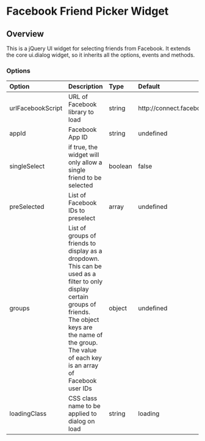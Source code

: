 # Facebook Friend Picker Widget #

## Overview ##

This is a jQuery UI widget for selecting friends from Facebook. It extends the core ui.dialog widget, so it inherits all the options, events and methods.

### Options ###

<table width="100%">
  <thead>
    <tr align="left">
      <th>Option</th>
      <th>Description</th>
      <th>Type</th>
      <th>Default</th>
    </tr>
  </thead>
  <tbody>
    <tr>
      <td>urlFacebookScript</td>
      <td>URL of Facebook library to load</td>
      <td>string</td>
      <td>http://connect.facebook.net/en_US/all.js</td>
    </tr>
    <tr>
      <td>appId</td>
      <td>Facebook App ID</td>
      <td>string</td>
      <td>undefined</td>
    </tr>
    <tr>
      <td>singleSelect</td>
      <td>if true, the widget will only allow a single friend to be selected </td>
      <td>boolean</td>
      <td>false</td>
    </tr>
    <tr>
      <td>preSelected</td>
      <td>List of Facebook IDs to preselect</td>
      <td>array</td>
      <td>undefined</td>
    </tr>
    <tr>
      <td>groups</td>
      <td>List of groups of friends to display as a dropdown. This can be used as a filter to only display certain groups of friends. The object keys are the name of the group. The value of each key is an array of Facebook user IDs</td>
      <td>object</td>
      <td>undefined</td>
    </tr>
    <tr>
      <td>loadingClass</td>
      <td>CSS class name to be applied to dialog on load</td>
      <td>string</td>
      <td>loading</td>
    </tr>
    </tbody>
  </table>
